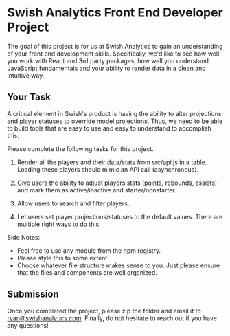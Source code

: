 # Swish Analytics Front End Developer Project

The goal of this project is for us at Swish Analytics to gain an understanding of your
front end development skills. Specifically, we'd like to see how well you work with React and 3rd party packages, how well you understand JavaScript fundamentals
and your ability to render data in a clean and intuitive way.


## Your Task
A critical element in Swish's product is having the ability to alter projections and
player statuses to override model projections. Thus, we need to be able to build tools that
are easy to use and easy to understand to accomplish this.

Please complete the following tasks for this project.

1. Render all the players and their data/stats from src/api.js in a table.  Loading these players should mimic an API call (asynchronous).

2. Give users the ability to adjust players stats (points, rebounds, assists) and mark them as active/inactive and starter/nonstarter.

3. Allow users to search and filter players.

4. Let users set player projections/statuses to the default values. There are multiple right
ways to do this.

Side Notes:
- Feel free to use any module from the npm registry.
- Please style this to some extent.
- Choose whatever file structure makes sense to you. Just please ensure that
the files and components are well organized.


## Submission
Once you completed the project, please zip the folder and email it to ryan@swishanalytics.com.
Finally, do not hesitate to reach out if you have any questions!
